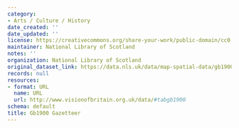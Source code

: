 ```yaml
---
category:
- Arts / Culture / History
date_created: ''
date_updated: ''
license: https://creativecommons.org/share-your-work/public-domain/cc0
maintainer: National Library of Scotland
notes: ''
organization: National Library of Scotland
original_dataset_link: https://data.nls.uk/data/map-spatial-data/gb1900/
records: null
resources:
- format: URL
  name: URL
  url: http://www.visionofbritain.org.uk/data/#tabgb1900
schema: default
title: Gb1900 Gazetteer
---
```

